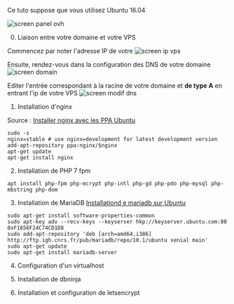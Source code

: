 Ce tuto suppose que vous utilisez Ubuntu 16.04

![screen panel ovh](http://imgur.com/D4nreWH)

0. Liaison entre votre domaine et votre VPS

Commencez par noter l'adresse IP de votre 
![screen ip vps](http://imgur.com/YwrUzNq)

Ensuite, rendez-vous dans la configuration des DNS de votre domaine
![screen domain](http://imgur.com/YwrUzNq)

Editer l'entrée correspondant à la racine de votre domaine et **de type A** en entrant l'ip de votre VPS
![screen modif dns](http://imgur.com/YwrUzNq)

1. Installation d'nginx

Source : [Installer nginx avec les PPA Ubuntu](https://www.nginx.com/resources/wiki/start/topics/tutorials/install/#official-debian-ubuntu-packages)
```
sudo -s
nginx=stable # use nginx=development for latest development version
add-apt-repository ppa:nginx/$nginx
apt-get update
apt-get install nginx
```

2. Installation de PHP 7 fpm
```
apt install php-fpm php-mcrypt php-intl php-gd php-pdo php-mysql php-mbstring php-dom
```

3. Installation de MariaDB
[Installationd e mariadb sur Ubuntu](https://downloads.mariadb.org/mariadb/repositories/#mirror=cnrs&distro=Ubuntu&distro_release=xenial--ubuntu_xenial&version=10.1)
```
sudo apt-get install software-properties-common
sudo apt-key adv --recv-keys --keyserver hkp://keyserver.ubuntu.com:80 0xF1656F24C74CD1D8
sudo add-apt-repository 'deb [arch=amd64,i386] http://ftp.igh.cnrs.fr/pub/mariadb/repo/10.1/ubuntu xenial main'
sudo apt-get update
sudo apt-get install mariadb-server
```

4. Configuration d'un virtualhost

5. Installation de dbninja

5. Installation et configuration de letsencrypt

